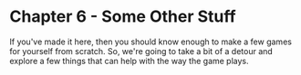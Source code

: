 # Chapter 6 - Some Other Stuff

If you've made it here, then you should know enough to make a few games for yourself from scratch.  So, we're going to take a bit of a detour and explore a few things that can help with the way the game plays.

